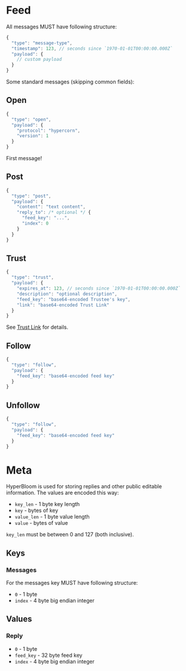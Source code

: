 # Feed

All messages MUST have following structure:

```js
{
  "type": "message-type",
  "timestamp": 123, // seconds since `1970-01-01T00:00:00.000Z`
  "payload": {
    // custom payload
  }
}
```

Some standard messages (skipping common fields):

## Open

```js
{
  "type": "open",
  "payload": {
    "protocol": "hypercorn",
    "version": 1
  }
}
```

First message!

## Post

```js
{
  "type": "post",
  "payload": {
    "content": "text content",
    "reply_to": /* optional */ {
      "feed_key": "...",
      "index": 0
    }
  }
}
```

## Trust

```js
{
  "type": "trust",
  "payload": {
    "expires_at": 123, // seconds since `1970-01-01T00:00:00.000Z`
    "description": "optional description",
    "feed_key": "base64-encoded Trustee's key",
    "link": "base64-encoded Trust Link"
  }
}
```

See [Trust Link][0] for details.

## Follow

```js
{
  "type": "follow",
  "payload": {
    "feed_key": "base64-encoded feed key"
  }
}
```

## Unfollow

```js
{
  "type": "follow",
  "payload": {
    "feed_key": "base64-encoded feed key"
  }
}
```

# Meta

HyperBloom is used for storing replies and other public editable information.
The values are encoded this way:

- `key_len` - 1 byte key length
- `key` - bytes of key
- `value_len` - 1 byte value length
- `value` - bytes of value

`key_len` must be between 0 and 127 (both inclusive).

## Keys

### Messages

For the messages key MUST have following structure:

- `0` - 1 byte
- `index` - 4 byte big endian integer

## Values

### Reply

- `0` - 1 byte
- `feed_key` - 32 byte feed key
- `index` - 4 byte big endian integer

[0]: https://github.com/hyperbloom/hyperbloom-protocol/blob/master/spec.md#signature-chain
